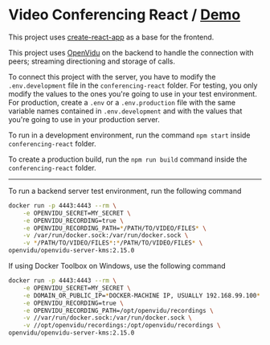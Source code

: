 # Video Conferencing React / [Demo](https://video-conferencing-react.web.app/)

This project uses [create-react-app](https://create-react-app.dev/) as a base for the frontend.

This project uses [OpenVidu](https://openvidu.io/index) on the backend to handle the connection with peers; streaming directioning and storage of calls.

To connect this project with the server, you have to modify the `.env.development` file in the `conferencing-react` folder. For testing, you only modify the values to the ones you're going to use in your test environment. For production, create a `.env` or a `.env.production` file with the same variable names contained in `.env.development` and with the values that you're going to use in your production server.

To run in a development environment, run the command `npm start` inside `conferencing-react` folder.

To create a production build, run the `npm run build` command inside the `conferencing-react` folder.

---
To run a backend server test environment, run the following command

```bash
docker run -p 4443:4443 --rm \
    -e OPENVIDU_SECRET=MY_SECRET \
    -e OPENVIDU_RECORDING=true \
    -e OPENVIDU_RECORDING_PATH=*/PATH/TO/VIDEO/FILES* \
    -v /var/run/docker.sock:/var/run/docker.sock \
    -v */PATH/TO/VIDEO/FILES*:*/PATH/TO/VIDEO/FILES* \
openvidu/openvidu-server-kms:2.15.0
```

If using Docker Toolbox on Windows, use the following command

```bash
docker run -p 4443:4443 --rm \
    -e OPENVIDU_SECRET=MY_SECRET \
    -e DOMAIN_OR_PUBLIC_IP=*DOCKER-MACHINE IP, USUALLY 192.168.99.100* \
    -e OPENVIDU_RECORDING=true \
    -e OPENVIDU_RECORDING_PATH=/opt/openvidu/recordings \
    -v //var/run/docker.sock:/var/run/docker.sock \
    -v //opt/openvidu/recordings:/opt/openvidu/recordings \
openvidu/openvidu-server-kms:2.15.0
```